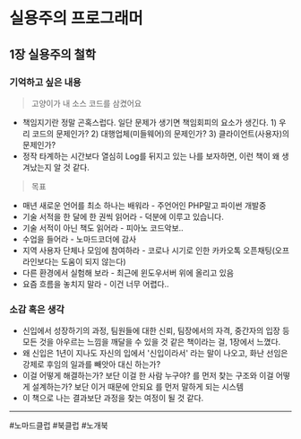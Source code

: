 # 실용주의 프로그래머

## 1장 실용주의 철학
### 기억하고 싶은 내용
> 고양이가 내 소스 코드를 삼켰어요
- 책임지기란 정말 곤혹스럽다. 일단 문제가 생기면 책임회피의 요소가 생긴다. 1) 우리 코드의 문제인가? 2) 대행업체(미들웨어)의 문제인가? 3) 클라이언트(사용자)의 문제인가?
- 정작 타계하는 시간보다 열심히 Log를 뒤지고 있는 나를 보자하면, 이런 책이 왜 생겨났는지 알 것 같다.
> 목표
- 매년 새로운 언어를 최소 하나는 배워라 - 주언어인 PHP말고 파이썬 개발중
- 기술 서적을 한 달에 한 권씩 읽어라 - 덕분에 이루고 있습니다.
- 기술 서적이 아닌 책도 읽어라 - 피아노 코드악보..
- 수업을 들어라 - 노마드코더에 감사
- 지역 사용자 단체나 모임에 참여하라 - 코로나 시기로 인한 카카오톡 오픈채팅(오프라인보다는 도움이 되지 않는다)
- 다른 환경에서 실험해 보라 - 최근에 윈도우서버 위에 올리고 있음
- 요즘 흐름을 놓치지 말라 - 이건 너무 어렵다..
### 소감 혹은 생각
- 신입에서 성장하기의 과정, 팀원들에 대한 신뢰, 팀장에서의 자격, 중간자의 입장 등 모든 것을 아우르는 느낌을 깨달을 수 있을 것 같은 책이라는 걸, 1장에서 느꼈다. 
- 왜 신입은 1년이 지나도 자신의 입에서 '신입이라서' 라는 말이 나오고, 화난 선임은 강제로 후임의 일과를 빼앗아 대신 하는가?
- 이걸 어떻게 해결하는가? 보단 이걸 한 사람 누구야? 를 먼저 찾는 구조와 이걸 어떻게 설계하는가? 보단 이거 때문에 안되요 를 먼저 말하게 되는 시스템
- 이 책으로 나는 결과보단 과정을 찾는 여정이 될 것 같다.

----
#노마드클럽 #북클럽 #노개북
